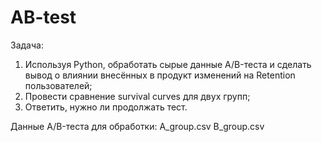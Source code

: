 # AB-test
Задача:
1. Используя Python, обработать сырые данные A/B-теста и сделать вывод о влиянии внесённых в продукт изменений на Retention пользователей;
2. Провести сравнение survival curves для двух групп;
3. Ответить, нужно ли продолжать тест.

Данные A/B-теста для обработки: 
A_group.csv
B_group.csv
